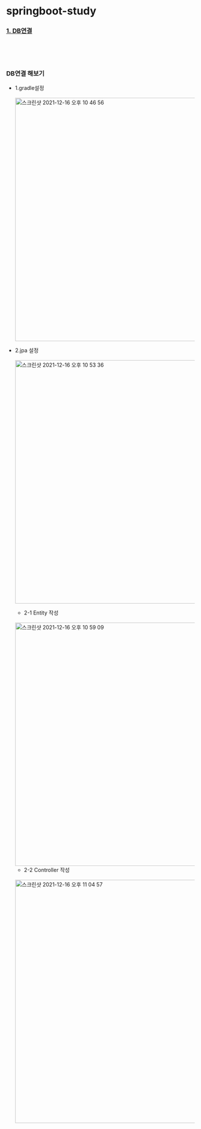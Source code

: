 # springboot-study

### [1.&nbsp;DB연결](#dbConnection)

<br><br><br>
<div id="dbConnection">
  
### DB연결 해보기 
* 1.gradle설정 <br><br>
  <img width="650" alt="스크린샷 2021-12-16 오후 10 46 56" src="https://user-images.githubusercontent.com/68181461/146383827-bda4f787-3404-4244-9a0a-2148f51ec7a2.png">
* 2.jpa 설정 <br><br>
  <img width="650" alt="스크린샷 2021-12-16 오후 10 53 36" src="https://user-images.githubusercontent.com/68181461/146385132-0de1ae5a-fdce-4e83-8202-90dd86062944.png">
  * 2-1 Entity 작성 <br><br>
  <img width="650" alt="스크린샷 2021-12-16 오후 10 59 09" src="https://user-images.githubusercontent.com/68181461/146385663-6ce06299-ba76-4613-a7d5-115e39ee8a77.png">
  
  * 2-2 Controller 작성 <br><br>
  <img width="650" alt="스크린샷 2021-12-16 오후 11 04 57" src="https://user-images.githubusercontent.com/68181461/146386718-48782dd9-df2f-42e9-940c-17001c97887f.png">
</div>
